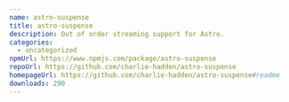 ```yaml
---
name: astro-suspense
title: astro-suspense
description: Out of order streaming support for Astro.
categories:
  - uncategorized
npmUrl: https://www.npmjs.com/package/astro-suspense
repoUrl: https://github.com/charlie-hadden/astro-suspense
homepageUrl: https://github.com/charlie-hadden/astro-suspense#readme
downloads: 290
---
```


